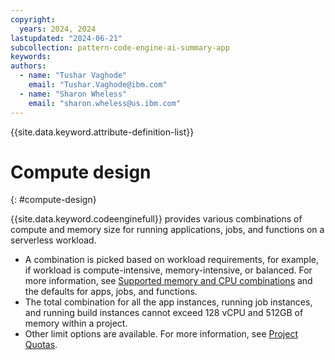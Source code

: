 ```yaml
---
copyright:
  years: 2024, 2024
lastupdated: "2024-06-21"
subcollection: pattern-code-engine-ai-summary-app
keywords:
authors:
  - name: "Tushar Vaghode"
    email: "Tushar.Vaghode@ibm.com"
  - name: "Sharon Wheless"
    email: "sharon.wheless@us.ibm.com"
---
```


{{site.data.keyword.attribute-definition-list}}

# Compute design
{: #compute-design}

{{site.data.keyword.codeenginefull}} provides various combinations of compute and memory size for running applications, jobs, and functions on a serverless workload.

* A combination is picked based on workload requirements, for example, if workload is compute-intensive, memory-intensive, or balanced. For more information, see [Supported memory and CPU combinations](/docs/codeengine?topic=codeengine-mem-cpu-combo) and the defaults for apps, jobs, and functions.
* The total combination for all the app instances, running job instances, and running build instances cannot exceed 128 vCPU and 512GB of memory within a project.
* Other limit options are available. For more information, see [Project Quotas](/docs/codeengine?topic=codeengine-limits#project_quotas).
